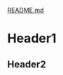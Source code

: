 [README.md](https://github.com/rhedgpath/FinalProject/blob/master/README.md)
# Header1
## Header2

<code>
	<html>
	<html>
	<head>
	<meta charset="UTF-8">
	<title>Fizz Buzz</title>    
	<script>
	
	function fizzbuzz() {
	var display = document.getElementById('display');
	var displayHTML = "";
	for (i = 0; i < 100; i++) {
		displayHTML += "<p>" + i + "</p>";
	}
	display.innerHTML = displayHTML;
	}

	</script>

	</head>

	<body onload="fizzbuzz()">
	<div id="display">

	</div>
	</body>
</code>
